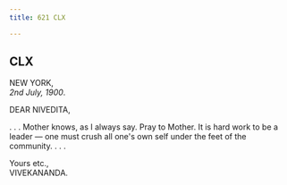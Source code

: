 ```yaml
---
title: 621 CLX

---
```

  

  


## CLX

NEW YORK,  
*2nd July, 1900*.

DEAR NIVEDITA,

. . . Mother knows, as I always say. Pray to Mother. It is hard work to
be a leader — one must crush all one's own self under the feet of the
community. . . .

Yours etc.,  
VIVEKANANDA.